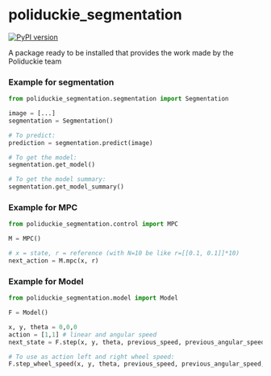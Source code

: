 # poliduckie_segmentation
[![PyPI version](https://badge.fury.io/py/poliduckie_segmentation.svg)](https://badge.fury.io/py/poliduckie_segmentation)


A package ready to be installed that provides the work made by the Poliduckie team

### Example for segmentation
```python
from poliduckie_segmentation.segmentation import Segmentation

image = [...]
segmentation = Segmentation()

# To predict:
prediction = segmentation.predict(image)

# To get the model:
segmentation.get_model()

# To get the model summary:
segmentation.get_model_summary()

```

### Example for MPC
```python
from poliduckie_segmentation.control import MPC

M = MPC()

# x = state, r = reference (with N=10 be like r=[[0.1, 0.1]]*10)
next_action = M.mpc(x, r)

```

### Example for Model
```python
from poliduckie_segmentation.model import Model

F = Model()

x, y, theta = 0,0,0
action = [1,1] # linear and angular speed
next_state = F.step(x, y, theta, previous_speed, previous_angular_speed, action)

# To use as action left and right wheel speed:
F.step_wheel_speed(x, y, theta, previous_speed, previous_angular_speed, action)

```
